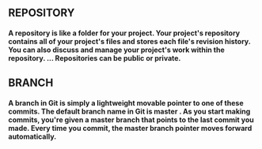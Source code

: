 ## REPOSITORY
#### A repository is like a folder for your project. Your project's repository contains all of your project's files and stores each file's revision history. You can also discuss and manage your project's work within the repository. ... Repositories can be public or private.

## BRANCH
#### A branch in Git is simply a lightweight movable pointer to one of these commits. The default branch name in Git is master . As you start making commits, you're given a master branch that points to the last commit you made. Every time you commit, the master branch pointer moves forward automatically.
